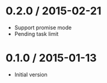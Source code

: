 0.2.0 / 2015-02-21
==================
* Support promise mode
* Pending task limit

0.1.0 / 2015-01-13
==================
* Initial version
